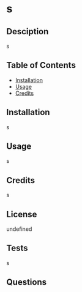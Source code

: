 # s

  

  ## Desciption 
  s

  ## Table of Contents
  - [Installation](#installation)
  - [Usage](#usage)
  - [Credits](#credits)

  ## Installation 
  s

  ## Usage
  s

  ## Credits 
  s

  ## License
  undefined

  ## Tests
  s

  ## Questions
  

